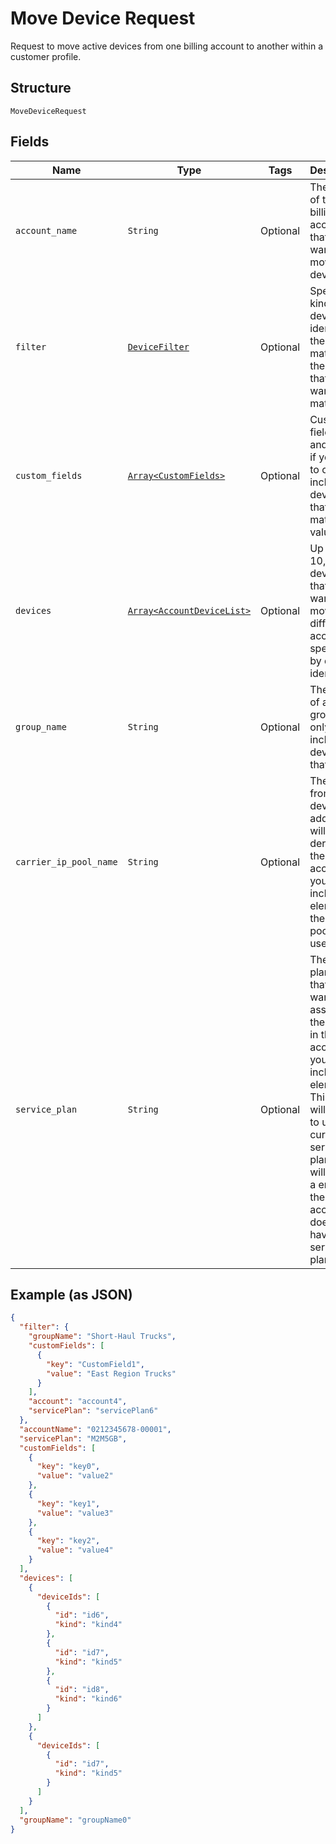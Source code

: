 
# Move Device Request

Request to move active devices from one billing account to another within a customer profile.

## Structure

`MoveDeviceRequest`

## Fields

| Name | Type | Tags | Description |
|  --- | --- | --- | --- |
| `account_name` | `String` | Optional | The name of the billing account that you want to move the devices to. |
| `filter` | [`DeviceFilter`](../../doc/models/device-filter.md) | Optional | Specify the kind of the device identifier, the type of match, and the string that you want to match. |
| `custom_fields` | [`Array<CustomFields>`](../../doc/models/custom-fields.md) | Optional | Custom field names and values, if you want to only include devices that have matching values. |
| `devices` | [`Array<AccountDeviceList>`](../../doc/models/account-device-list.md) | Optional | Up to 10,000 devices that you want to move to a different account, specified by device identifier. |
| `group_name` | `String` | Optional | The name of a device group, to only include devices in that group. |
| `carrier_ip_pool_name` | `String` | Optional | The pool from which device IP addresses will be derived in the new account. If you do not include this element, the default pool will be used. |
| `service_plan` | `String` | Optional | The service plan code that you want to assign to the devices in the new account. If you do not include this element, ThingSpace will attempt to use the current service plan, which will result in a error if the new account does not have that service plan. |

## Example (as JSON)

```json
{
  "filter": {
    "groupName": "Short-Haul Trucks",
    "customFields": [
      {
        "key": "CustomField1",
        "value": "East Region Trucks"
      }
    ],
    "account": "account4",
    "servicePlan": "servicePlan6"
  },
  "accountName": "0212345678-00001",
  "servicePlan": "M2M5GB",
  "customFields": [
    {
      "key": "key0",
      "value": "value2"
    },
    {
      "key": "key1",
      "value": "value3"
    },
    {
      "key": "key2",
      "value": "value4"
    }
  ],
  "devices": [
    {
      "deviceIds": [
        {
          "id": "id6",
          "kind": "kind4"
        },
        {
          "id": "id7",
          "kind": "kind5"
        },
        {
          "id": "id8",
          "kind": "kind6"
        }
      ]
    },
    {
      "deviceIds": [
        {
          "id": "id7",
          "kind": "kind5"
        }
      ]
    }
  ],
  "groupName": "groupName0"
}
```

